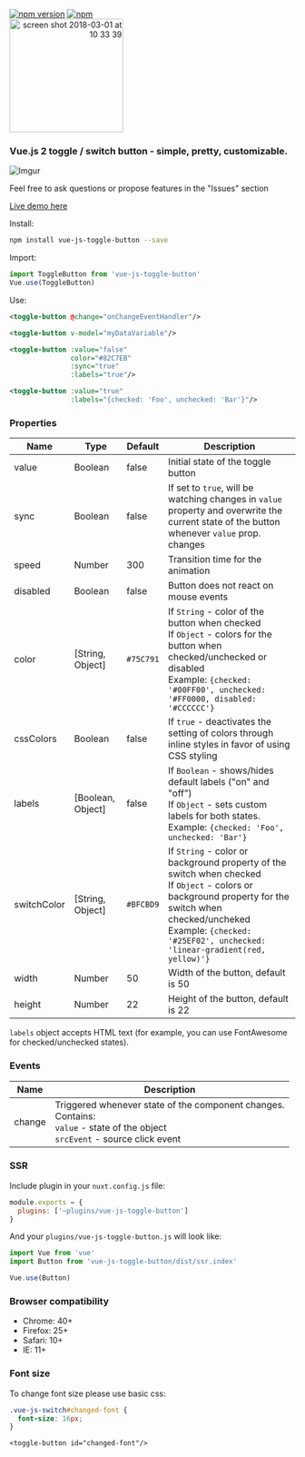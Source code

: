 [![npm version](https://badge.fury.io/js/vue-js-toggle-button.svg)](https://badge.fury.io/js/vue-js-toggle-button)
[![npm](https://img.shields.io/npm/dm/vue-js-toggle-button.svg)](https://www.npmjs.com/package/vue-js-toggle-button)
<br/>
<a align="right" href="https://www.buymeacoffee.com/yev" target="_blank">
  <img width="200" alt="screen shot 2018-03-01 at 10 33 39" src="https://user-images.githubusercontent.com/1577802/36840220-21beb89c-1d3c-11e8-98a4-45fc334842cf.png">
</a>
  
### Vue.js 2 toggle / switch button - simple, pretty, customizable.

![Imgur](http://i.imgur.com/a2Hf7pm.png)

Feel free to ask questions or propose features in the "Issues" section

[Live demo here](http://vue-js-toggle-button.yev.io/)

Install:
```bash
npm install vue-js-toggle-button --save
```
Import:
```javascript
import ToggleButton from 'vue-js-toggle-button'
Vue.use(ToggleButton)
```
Use:
```xml
<toggle-button @change="onChangeEventHandler"/>

<toggle-button v-model="myDataVariable"/>

<toggle-button :value="false" 
               color="#82C7EB" 
               :sync="true" 
               :labels="true"/>

<toggle-button :value="true" 
               :labels="{checked: 'Foo', unchecked: 'Bar'}"/>
```

### Properties

| Name      | Type              | Default     | Description                        |
| ---       | ---               | ---         | ---                                |
| value     | Boolean           | false       | Initial state of the toggle button |
| sync      | Boolean           | false       | If set to `true`, will be watching changes in `value` property and overwrite the current state of the button whenever `value` prop. changes |
| speed     | Number            | 300        | Transition time for the animation   |
| disabled  | Boolean           | false      | Button does not react on mouse events |
| color     | [String, Object]  | `#75C791`  | If `String` - color of the button when checked <br>If `Object` - colors for the button when checked/unchecked or disabled<br>Example: `{checked: '#00FF00', unchecked: '#FF0000, disabled: '#CCCCCC'}`  |
| cssColors | Boolean           | false      | If `true` - deactivates the setting of colors through inline styles in favor of using CSS styling |
| labels    | [Boolean, Object] | false      | If `Boolean` - shows/hides default labels ("on" and "off") <br>If `Object` - sets custom labels for both states. <br>Example: `{checked: 'Foo', unchecked: 'Bar'}`   |
| switchColor     | [String, Object]            | `#BFCBD9`         | If `String` - color or background property of the switch when checked <br>If `Object` - colors or background property for the switch when checked/uncheked <br>Example: `{checked: '#25EF02', unchecked: 'linear-gradient(red, yellow)'}`   |
| width     | Number            | 50         | Width of the button, default is 50 |
| height    | Number            | 22         | Height of the button, default is 22 |

`labels` object accepts HTML text (for example, you can use FontAwesome for checked/unchecked states).

### Events

| Name   | Description              |
| ---    | ---                      |
| change | Triggered whenever state of the component changes. <br>Contains: <br>`value` - state of the object <br>`srcEvent` - source click event |

### SSR

Include plugin in your `nuxt.config.js` file:
```javascript
module.exports = {
  plugins: ['~plugins/vue-js-toggle-button']
}
```
And your `plugins/vue-js-toggle-button.js` will look like:

```javascript
import Vue from 'vue'
import Button from 'vue-js-toggle-button/dist/ssr.index'

Vue.use(Button)
```

### Browser compatibility

* Chrome: 40+
* Firefox: 25+
* Safari: 10+
* IE: 11+

### Font size
To change font size please use basic css:
```css
.vue-js-switch#changed-font {
  font-size: 16px;
}
```
```vue
<toggle-button id="changed-font"/>
```

